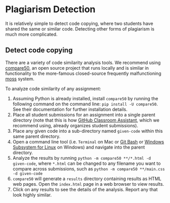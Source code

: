 # Plagiarism Detection

It is relatively simple to detect code copying, where two students have shared the same or similar code. Detecting other forms of plagiarism is much more complicated.

## Detect code copying

There are a variety of code similarity analysis tools. We recommend using [compare50](https://cs50.readthedocs.io/projects/compare50/en/latest/index.html), an open source project that runs locally and is similar in functionality to the more-famous closed-source frequently malfunctioning [moss](https://theory.stanford.edu/~aiken/moss/) system.

To analyze code similarity of any assignment:

1. Assuming Python is already installed, install `compare50` by running the following command on the command line: `pip install -U compare50`. See their documentation for further installation details.
1. Place all student submissions for an assignment into a single parent directory (note that this is how [GitHub Classroom Assistant](https://classroom.github.com/assistant), which we recommend using, already organizes student submissions).
1. Place any given code into a sub-directory named `given-code` within this same parent directory.
1. Open a command line tool (i.e. `Terminal` on Mac or [Git Bash](https://gitforwindows.org/) or [Windows Subsystem for Linux](https://docs.microsoft.com/en-us/windows/wsl/install) on Windows) and navigate into the parent directory.
1. Analyze the results by running `python -m compare50 **/*.html -d given-code`, where `*.html` can be changed to any filename you want to compare across submissions, such as `python -m compare50 **/main.css -d given-code`
1. `compare50` will generate a `results` directory containing results as HTML web pages. Open the `index.html` page in a web browser to view results.
1. Click on any results to see the details of the analysis. Report any that look highly similar.
